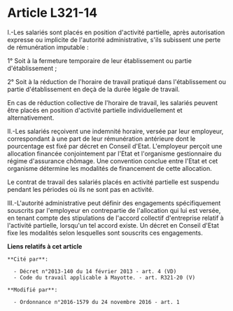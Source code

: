 # Article L321-14

I.-Les salariés sont placés en position d'activité partielle, après  autorisation expresse ou implicite de l'autorité
administrative, s'ils  subissent une perte de rémunération imputable : 

1° Soit à la fermeture temporaire de leur établissement ou partie d'établissement ; 

2° Soit à la réduction de l'horaire de travail pratiqué dans  l'établissement ou partie d'établissement en deçà de la durée
légale de  travail. 

En cas de réduction collective de  l'horaire de travail, les salariés peuvent être placés en position  d'activité partielle
individuellement et alternativement. 

II.-Les salariés reçoivent une indemnité horaire, versée par leur  employeur, correspondant à une part de leur rémunération
antérieure dont  le pourcentage est fixé par décret en Conseil d'Etat. L'employeur  perçoit une allocation financée
conjointement par l'Etat et l'organisme  gestionnaire du régime d'assurance chômage. Une convention conclue entre  l'Etat et
cet organisme détermine les modalités de financement de cette  allocation. 

Le contrat de travail des salariés  placés en activité partielle est suspendu pendant les périodes où ils ne  sont pas en
activité. 

III.-L'autorité  administrative peut définir des engagements spécifiquement souscrits par  l'employeur en contrepartie de
l'allocation qui lui est versée, en  tenant compte des stipulations de l'accord collectif d'entreprise  relatif à l'activité
partielle, lorsqu'un tel accord existe. Un décret  en Conseil d'Etat fixe les modalités selon lesquelles sont souscrits ces
engagements.

**Liens relatifs à cet article**

	**Cité par**:

	  - Décret n°2013-140 du 14 février 2013 - art. 4 (VD)
	  - Code du travail applicable à Mayotte. - art. R321-20 (V)

	**Modifié par**:

	  - Ordonnance n°2016-1579 du 24 novembre 2016 - art. 1
